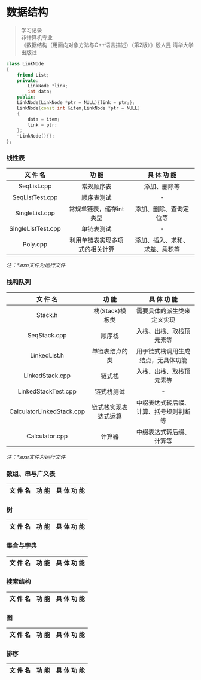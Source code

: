 # 数据结构

>学习记录   
>非计算机专业   
>《数据结构（用面向对象方法与C++语言描述）（第2版）》殷人昆 清华大学出版社

```C++
class LinkNode
{
    friend List;
    private:
        LinkNode *link;
        int data;
    public:
    LinkNode(LinkNode *ptr = NULL){link = ptr;};
    LinkNode(const int &item,LinkNode *ptr = NULL)
    {
        data = item;
        link = ptr;
    };
    ~LinkNode(){};
};
```

### 线性表

|  文 件 名  |  功 能  | 具 体 功 能 |
|:---:|:---:|:---:|
|SeqList.cpp|常规顺序表|添加、删除等|
|SeqListTest.cpp|顺序表测试|-|
|SingleList.cpp|常规单链表，储存int类型|添加、删除、查询定位等|
|SingleListTest.cpp|单链表测试|-|
|Poly.cpp|利用单链表实现多项式的相关计算|添加、插入、求和、求差、乘积等|

*注：\*.exe文件为运行文件*

### 栈和队列

|  文 件 名  |  功 能  | 具 体 功 能 |
|:---:|:---:|:---:|
|Stack.h|栈(Stack)模板类|需要具体的派生类来定义实现|
|SeqStack.cpp|顺序栈|入栈、出栈、取栈顶元素等|
|LinkedList.h|单链表结点的类|用于链式栈调用生成结点，无具体功能|
|LinkedStack.cpp|链式栈|入栈、出栈、取栈顶元素等|
|LinkedStackTest.cpp|链式栈测试|-|
|CalculatorLinkedStack.cpp|链式栈实现表达式运算|中缀表达式转后缀、计算、括号规则判断等|
|Calculator.cpp|计算器|中缀表达式转后缀、计算等|

*注：\*.exe文件为运行文件*

### 数组、串与广义表

|  文 件 名  |  功 能  | 具 体 功 能 |
|:---:|:---:|:---:|

### 树

|  文 件 名  |  功 能  | 具 体 功 能 |
|:---:|:---:|:---:|

### 集合与字典

|  文 件 名  |  功 能  | 具 体 功 能 |
|:---:|:---:|:---:|

### 搜索结构

|  文 件 名  |  功 能  | 具 体 功 能 |
|:---:|:---:|:---:|

### 图

|  文 件 名  |  功 能  | 具 体 功 能 |
|:---:|:---:|:---:|

### 排序

|  文 件 名  |  功 能  | 具 体 功 能 |
|:---:|:---:|:---:|
